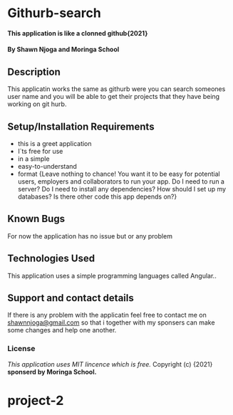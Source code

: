 # Githurb-search
#### This application is like a clonned github{2021}
#### By **Shawn Njoga and Moringa School**
## Description
This applicatin works the same as githurb were you can search someones user name and you will be able to get their projects that they have being working on git hurb. 
## Setup/Installation Requirements
* this is a greet application
* I`ts free for use
* in a simple
* easy-to-understand
* format
{Leave nothing to chance! You want it to be easy for potential users, employers and collaborators to run your app. Do I need to run a server? Do I need to install any dependencies? How should I set up my databases? Is there other code this app depends on?}
## Known Bugs
For now the application has no issue but or any problem
## Technologies Used
This application uses a simple programming languages called Angular..
## Support and contact details
If there is any problem with the applicatin feel free to contact me on shawnnjoga@gmail.com so that i together with my sponsers can make some changes and help one another.
### License
*This application uses MIT lincence which is free.*
Copyright (c) {2021} **sponserd by Moringa School.**
  
# project-2